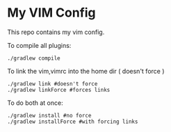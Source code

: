 My VIM Config
=============

This repo contains my vim config.

To compile all plugins: 
    
    ./gradlew compile

To link the vim,vimrc into the home dir ( doesn't force )

    ./gradlew link #doesn't force
    ./gradlew linkForce #forces links

To do both at once:

    ./gradlew install #no force
    ./gradlew installForce #with forcing links



